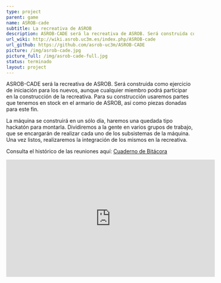 ```yaml
---
type: project
parent: game
name: ASROB-cade
subtitle: La recreativa de ASROB
description: ASROB-CADE será la recreativa de ASROB. Será construida como ejercicio de iniciación para los nuevos, aunque cualquier miembro podrá participar en la construcción de la recreativa. Para su construcción usaremos partes que tenemos en stock en el armario de ASROB, así como piezas donadas para este fin.
url_wiki: http://wiki.asrob.uc3m.es/index.php/ASROB-cade
url_github: https://github.com/asrob-uc3m/ASROB-CADE
picture: /img/asrob-cade.jpg
picture_full: /img/asrob-cade-full.jpg
status: terminado
layout: project
---
```


ASROB-CADE será la recreativa de ASROB. Será construida como ejercicio de iniciación para los nuevos, aunque cualquier miembro podrá participar en la construcción de la recreativa. Para su construcción usaremos partes que tenemos en stock en el armario de ASROB, así como piezas donadas para este fin.

La máquina se construirá en un sólo día, haremos una quedada tipo hackatón para montarla. Dividiremos a la gente en varios grupos de trabajo, que se encargarán de realizar cada uno de los subsistemas de la máquina. Una vez listos, realizaremos la integración de los mismos en la recreativa.

Consulta el histórico de las reuniones aquí: [Cuaderno de Bitácora](https://github.com/asrob-uc3m/ASROB-CADE/wiki/Cuaderno-de-Bit%C3%A1cora)

<iframe width="560" height="315" src="https://www.youtube.com/embed/kLzIO5EKpro?rel=0" frameborder="0" allowfullscreen></iframe>
